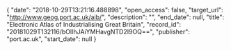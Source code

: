 {
  "date": "2018-10-29T13:21:16.488898", 
  "open_access": false, 
  "target_url": "http://www.geog.port.ac.uk/aib/", 
  "description": "", 
  "end_date": null, 
  "title": "Electronic Atlas of Industrialising Great Britain", 
  "record_id": "20181029T132116/bOlIhJAiYMHavgNTD2I9OQ==", 
  "publisher": "port.ac.uk", 
  "start_date": null
}


